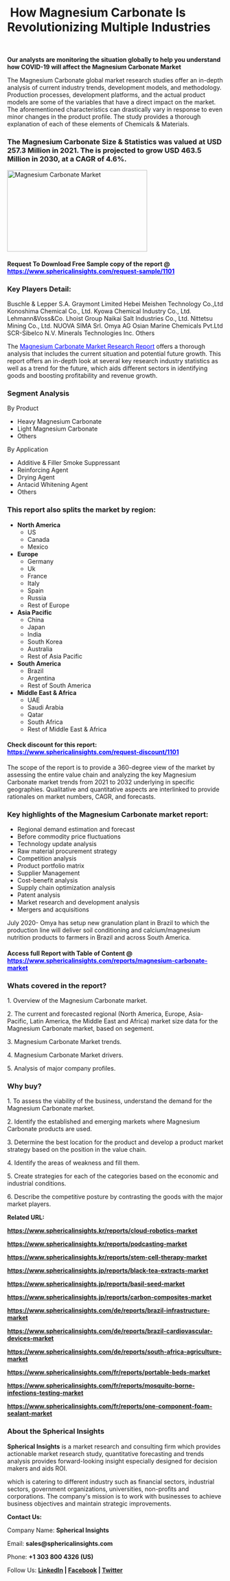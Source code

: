 <h1>&nbsp;<strong>How Magnesium Carbonate Is Revolutionizing Multiple Industries</strong></h1>
<p>&nbsp;</p>
<p><strong>Our analysts are monitoring the situation globally to help you understand how COVID-19 will affect the Magnesium Carbonate Market</strong></p>
<p>The Magnesium Carbonate global market research studies offer an in-depth analysis of current industry trends, development models, and methodology. Production processes, development platforms, and the actual product models are some of the variables that have a direct impact on the market. The aforementioned characteristics can drastically vary in response to even minor changes in the product profile. The study provides a thorough explanation of each of these elements of Chemicals &amp; Materials.</p>
<h3>The Magnesium Carbonate Size &amp; Statistics was valued at USD 257.3 Million in 2021. The is projected to grow USD 463.5 Million in 2030, at a CAGR of 4.6%.</h3>
<p><img src="https://www.sphericalinsights.com/images/rd/magnesium-carbonate-market.png" alt="Magnesium Carbonate Market" width="326" height="190" /></p>
<h4>Request To Download Free Sample copy of the report @ <span style="color: #0000ff;"><a style="color: #0000ff;" href="https://www.sphericalinsights.com/request-sample/1101" target="_blank">https://www.sphericalinsights.com/request-sample/1101</a></span></h4>
<h3><strong>Key Players Detail:</strong></h3>
<p>Buschle &amp; Lepper S.A. Graymont Limited Hebei Meishen Technology Co.,Ltd Konoshima Chemical Co., Ltd. Kyowa Chemical Industry Co., Ltd. Lehmann&amp;Voss&amp;Co. Lhoist Group Naikai Salt Industries Co., Ltd. Nittetsu Mining Co., Ltd. NUOVA SIMA Srl. Omya AG Osian Marine Chemicals Pvt.Ltd SCR-Sibelco N.V. Minerals Technologies Inc. Others</p>
<p>The <span style="color: #0000ff;"><a style="color: #0000ff;" href="https://www.sphericalinsights.com/reports/magnesium-carbonate-market" target="_blank">Magnesium Carbonate Market Research Report</a></span> offers a thorough analysis that includes the current situation and potential future growth. This report offers an in-depth look at several key research industry statistics as well as a trend for the future, which aids different sectors in identifying goods and boosting profitability and revenue growth.</p>
<h3><strong>Segment Analysis </strong></h3>
<p>By Product</p>
<ul>
<li>Heavy Magnesium Carbonate</li>
<li>Light Magnesium Carbonate</li>
<li>Others</li>
</ul>
<p>By Application</p>
<ul>
<li>Additive &amp; Filler Smoke Suppressant</li>
<li>Reinforcing Agent</li>
<li>Drying Agent</li>
<li>Antacid Whitening Agent</li>
<li>Others</li>
</ul>
<h3><strong>This report also splits the market by region:</strong></h3>
<ul>
<li><strong>North America</strong>
<ul>
<li>US</li>
<li>Canada</li>
<li>Mexico</li>
</ul>
</li>
<li><strong>Europe</strong>
<ul>
<li>Germany</li>
<li>Uk</li>
<li>France</li>
<li>Italy</li>
<li>Spain</li>
<li>Russia</li>
<li>Rest of Europe</li>
</ul>
</li>
<li><strong>Asia Pacific</strong>
<ul>
<li>China</li>
<li>Japan</li>
<li>India</li>
<li>South Korea</li>
<li>Australia</li>
<li>Rest of Asia Pacific</li>
</ul>
</li>
<li><strong>South America</strong>
<ul>
<li>Brazil</li>
<li>Argentina</li>
<li>Rest of South America</li>
</ul>
</li>
<li><strong>Middle East &amp; Africa</strong>
<ul>
<li>UAE</li>
<li>Saudi Arabia</li>
<li>Qatar</li>
<li>South Africa</li>
<li>Rest of Middle East &amp; Africa</li>
</ul>
</li>
</ul>
<h4>Check discount for this report: <span style="color: #0000ff;"><a style="color: #0000ff;" href="https://www.sphericalinsights.com/request-discount/1101" target="_blank">https://www.sphericalinsights.com/request-discount/1101</a></span></h4>
<p>The scope of the report is to provide a 360-degree view of the market by assessing the entire value chain and analyzing the key Magnesium Carbonate market trends from 2021 to 2032 underlying in specific geographies. Qualitative and quantitative aspects are interlinked to provide rationales on market numbers, CAGR, and forecasts.</p>
<h3><strong>Key highlights of the Magnesium Carbonate market report:</strong></h3>
<ul>
<li>Regional demand estimation and forecast</li>
<li>Before commodity price fluctuations</li>
<li>Technology update analysis</li>
<li>Raw material procurement strategy</li>
<li>Competition analysis</li>
<li>Product portfolio matrix</li>
<li>Supplier Management</li>
<li>Cost-benefit analysis</li>
<li>Supply chain optimization analysis</li>
<li>Patent analysis</li>
<li>Market research and development analysis</li>
<li>Mergers and acquisitions</li>
</ul>
<p>July 2020- Omya has setup new granulation plant in Brazil to which the production line will deliver soil conditioning and calcium/magnesium nutrition products to farmers in Brazil and across South America.</p>
<h4>Access full Report with Table of Content @ <span style="color: #0000ff;"><a style="color: #0000ff;" href="https://www.sphericalinsights.com/reports/magnesium-carbonate-market" target="_blank">https://www.sphericalinsights.com/reports/magnesium-carbonate-market</a></span></h4>
<h3><strong>Whats covered in the report?</strong></h3>
<p>1. Overview of the Magnesium Carbonate market.</p>
<p>2. The current and forecasted regional (North America, Europe, Asia-Pacific, Latin America, the Middle East and Africa) market size data for the Magnesium Carbonate market, based on segement.</p>
<p>3. Magnesium Carbonate Market trends.</p>
<p>4. Magnesium Carbonate Market drivers.</p>
<p>5. Analysis of major company profiles.</p>
<h3><strong>Why buy?</strong></h3>
<p>1. To assess the viability of the business, understand the demand for the Magnesium Carbonate market.</p>
<p>2. Identify the established and emerging markets where Magnesium Carbonate products are used.</p>
<p>3. Determine the best location for the product and develop a product market strategy based on the position in the value chain.</p>
<p>4. Identify the areas of weakness and fill them.</p>
<p>5. Create strategies for each of the categories based on the economic and industrial conditions.</p>
<p>6. Describe the competitive posture by contrasting the goods with the major market players.</p>
<p><strong>Related URL:</strong></p>
<p><strong><a href="https://www.sphericalinsights.kr/reports/cloud-robotics-markethttps://www.sphericalinsights.kr/reports/podcasting-markethttps://www.sphericalinsights.kr/reports/stem-cell-therapy-market">https://www.sphericalinsights.kr/reports/cloud-robotics-market</a></strong></p>
<p><strong><a href="https://www.sphericalinsights.kr/reports/cloud-robotics-markethttps://www.sphericalinsights.kr/reports/podcasting-markethttps://www.sphericalinsights.kr/reports/stem-cell-therapy-market">https://www.sphericalinsights.kr/reports/podcasting-market</a></strong></p>
<p><strong><a href="https://www.sphericalinsights.kr/reports/cloud-robotics-markethttps://www.sphericalinsights.kr/reports/podcasting-markethttps://www.sphericalinsights.kr/reports/stem-cell-therapy-market">https://www.sphericalinsights.kr/reports/stem-cell-therapy-market</a></strong></p>
<p><strong><a href="https://www.sphericalinsights.jp/reports/black-tea-extracts-markethttps://www.sphericalinsights.jp/reports/basil-seed-markethttps://www.sphericalinsights.jp/reports/carbon-composites-market">https://www.sphericalinsights.jp/reports/black-tea-extracts-market</a></strong></p>
<p><strong><a href="https://www.sphericalinsights.jp/reports/black-tea-extracts-markethttps://www.sphericalinsights.jp/reports/basil-seed-markethttps://www.sphericalinsights.jp/reports/carbon-composites-market">https://www.sphericalinsights.jp/reports/basil-seed-market</a></strong></p>
<p><strong><a href="https://www.sphericalinsights.jp/reports/black-tea-extracts-markethttps://www.sphericalinsights.jp/reports/basil-seed-markethttps://www.sphericalinsights.jp/reports/carbon-composites-market">https://www.sphericalinsights.jp/reports/carbon-composites-market</a></strong></p>
<p><strong><a href="https://www.sphericalinsights.com/de/reports/brazil-infrastructure-markethttps://www.sphericalinsights.com/de/reports/brazil-cardiovascular-devices-markethttps://www.sphericalinsights.com/de/reports/south-africa-agriculture-market">https://www.sphericalinsights.com/de/reports/brazil-infrastructure-market</a></strong></p>
<p><strong><a href="https://www.sphericalinsights.com/de/reports/brazil-infrastructure-markethttps://www.sphericalinsights.com/de/reports/brazil-cardiovascular-devices-markethttps://www.sphericalinsights.com/de/reports/south-africa-agriculture-market">https://www.sphericalinsights.com/de/reports/brazil-cardiovascular-devices-market</a></strong></p>
<p><strong><a href="https://www.sphericalinsights.com/de/reports/brazil-infrastructure-markethttps://www.sphericalinsights.com/de/reports/brazil-cardiovascular-devices-markethttps://www.sphericalinsights.com/de/reports/south-africa-agriculture-market">https://www.sphericalinsights.com/de/reports/south-africa-agriculture-market</a></strong></p>
<p><strong><a href="https://www.sphericalinsights.com/fr/reports/portable-beds-markethttps://www.sphericalinsights.com/fr/reports/mosquito-borne-infections-testing-markethttps://www.sphericalinsights.com/fr/reports/one-component-foam-sealant-market">https://www.sphericalinsights.com/fr/reports/portable-beds-market</a></strong></p>
<p><strong><a href="https://www.sphericalinsights.com/fr/reports/portable-beds-markethttps://www.sphericalinsights.com/fr/reports/mosquito-borne-infections-testing-markethttps://www.sphericalinsights.com/fr/reports/one-component-foam-sealant-market">https://www.sphericalinsights.com/fr/reports/mosquito-borne-infections-testing-market</a></strong></p>
<p><strong><a href="https://www.sphericalinsights.com/fr/reports/portable-beds-markethttps://www.sphericalinsights.com/fr/reports/mosquito-borne-infections-testing-markethttps://www.sphericalinsights.com/fr/reports/one-component-foam-sealant-market">https://www.sphericalinsights.com/fr/reports/one-component-foam-sealant-market</a></strong></p>
<h3><strong>About the Spherical Insights</strong></h3>
<p><strong>Spherical Insights</strong> is a market research and consulting firm which provides actionable market research study, quantitative forecasting and trends analysis provides forward-looking insight especially designed for decision makers and aids ROI.</p>
<p>which is catering to different industry such as financial sectors, industrial sectors, government organizations, universities, non-profits and corporations. The company's mission is to work with businesses to achieve business objectives and maintain strategic improvements.</p>
<p><strong>Contact Us:</strong></p>
<p>Company Name: <strong>Spherical Insights</strong></p>
<p>Email: <strong>sales@sphericalinsights.com</strong></p>
<p>Phone: <strong>+1 303 800 4326 (US)</strong></p>
<p>Follow Us: <strong><a href="https://www.linkedin.com/company/spherical-insight/"><u>LinkedIn</u></a> | <a href="https://www.facebook.com/sphericalinsights35"><u>Facebook</u></a> | <a href="https://twitter.com/SInsights_US"><u>Twitter</u></a></strong></p>
